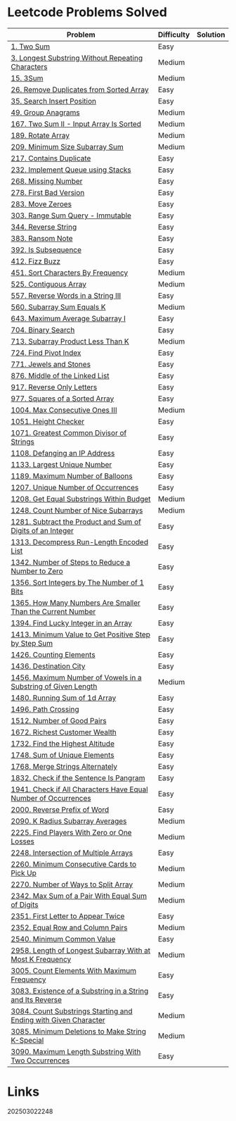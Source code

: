# Leetcode Problems Solved

| Problem                                                                                                                                                    | Difficulty | Solution |
| ---------------------------------------------------------------------------------------------------------------------------------------------------------- | ---------- | -------- |
| [1. Two Sum](https://leetcode.com/problems/two-sum)                                                                                                        | Easy       |          |
| [3. Longest Substring Without Repeating Characters](https://leetcode.com/problems/longest-substring-without-repeating-characters)                          | Medium     |          |
| [15. 3Sum](https://leetcode.com/problems/3sum)                                                                                                             | Medium     |          |
| [26. Remove Duplicates from Sorted Array](https://leetcode.com/problems/remove-duplicates-from-sorted-array)                                               | Easy       |          |
| [35. Search Insert Position](https://leetcode.com/problems/search-insert-position)                                                                         | Easy       |          |
| [49. Group Anagrams](https://leetcode.com/problems/group-anagrams)                                                                                         | Medium     |          |
| [167. Two Sum II - Input Array Is Sorted](https://leetcode.com/problems/two-sum-ii-input-array-is-sorted)                                                  | Medium     |          |
| [189. Rotate Array](https://leetcode.com/problems/rotate-array)                                                                                            | Medium     |          |
| [209. Minimum Size Subarray Sum](https://leetcode.com/problems/minimum-size-subarray-sum)                                                                  | Medium     |          |
| [217. Contains Duplicate](https://leetcode.com/problems/contains-duplicate)                                                                                | Easy       |          |
| [232. Implement Queue using Stacks](https://leetcode.com/problems/implement-queue-using-stacks)                                                            | Easy       |          |
| [268. Missing Number](https://leetcode.com/problems/missing-number)                                                                                        | Easy       |          |
| [278. First Bad Version](https://leetcode.com/problems/first-bad-version)                                                                                  | Easy       |          |
| [283. Move Zeroes](https://leetcode.com/problems/move-zeroes)                                                                                              | Easy       |          |
| [303. Range Sum Query - Immutable](https://leetcode.com/problems/range-sum-query-immutable)                                                                | Easy       |          |
| [344. Reverse String](https://leetcode.com/problems/reverse-string)                                                                                        | Easy       |          |
| [383. Ransom Note](https://leetcode.com/problems/ransom-note)                                                                                              | Easy       |          |
| [392. Is Subsequence](https://leetcode.com/problems/is-subsequence)                                                                                        | Easy       |          |
| [412. Fizz Buzz](https://leetcode.com/problems/fizz-buzz)                                                                                                  | Easy       |          |
| [451. Sort Characters By Frequency](https://leetcode.com/problems/sort-characters-by-frequency)                                                            | Medium     |          |
| [525. Contiguous Array](https://leetcode.com/problems/contiguous-array)                                                                                    | Medium     |          |
| [557. Reverse Words in a String III](https://leetcode.com/problems/reverse-words-in-a-string-iii)                                                          | Easy       |          |
| [560. Subarray Sum Equals K](https://leetcode.com/problems/subarray-sum-equals-k)                                                                          | Medium     |          |
| [643. Maximum Average Subarray I](https://leetcode.com/problems/maximum-average-subarray-i)                                                                | Easy       |          |
| [704. Binary Search](https://leetcode.com/problems/binary-search)                                                                                          | Easy       |          |
| [713. Subarray Product Less Than K](https://leetcode.com/problems/subarray-product-less-than-k)                                                            | Medium     |          |
| [724. Find Pivot Index](https://leetcode.com/problems/find-pivot-index)                                                                                    | Easy       |          |
| [771. Jewels and Stones](https://leetcode.com/problems/jewels-and-stones)                                                                                  | Easy       |          |
| [876. Middle of the Linked List](https://leetcode.com/problems/middle-of-the-linked-list)                                                                  | Easy       |          |
| [917. Reverse Only Letters](https://leetcode.com/problems/reverse-only-letters)                                                                            | Easy       |          |
| [977. Squares of a Sorted Array](https://leetcode.com/problems/squares-of-a-sorted-array)                                                                  | Easy       |          |
| [1004. Max Consecutive Ones III](https://leetcode.com/problems/max-consecutive-ones-iii)                                                                   | Medium     |          |
| [1051. Height Checker](https://leetcode.com/problems/height-checker)                                                                                       | Easy       |          |
| [1071. Greatest Common Divisor of Strings](https://leetcode.com/problems/greatest-common-divisor-of-strings)                                               | Easy       |          |
| [1108. Defanging an IP Address](https://leetcode.com/problems/defanging-an-ip-address)                                                                     | Easy       |          |
| [1133. Largest Unique Number](https://leetcode.com/problems/largest-unique-number)                                                                         | Easy       |          |
| [1189. Maximum Number of Balloons](https://leetcode.com/problems/maximum-number-of-balloons)                                                               | Easy       |          |
| [1207. Unique Number of Occurrences](https://leetcode.com/problems/unique-number-of-occurrences)                                                           | Easy       |          |
| [1208. Get Equal Substrings Within Budget](https://leetcode.com/problems/get-equal-substrings-within-budget)                                               | Medium     |          |
| [1248. Count Number of Nice Subarrays](https://leetcode.com/problems/count-number-of-nice-subarrays)                                                       | Medium     |          |
| [1281. Subtract the Product and Sum of Digits of an Integer](https://leetcode.com/problems/subtract-the-product-and-sum-of-digits-of-an-integer)           | Easy       |          |
| [1313. Decompress Run-Length Encoded List](https://leetcode.com/problems/decompress-run-length-encoded-list)                                               | Easy       |          |
| [1342. Number of Steps to Reduce a Number to Zero](https://leetcode.com/problems/number-of-steps-to-reduce-a-number-to-zero)                               | Easy       |          |
| [1356. Sort Integers by The Number of 1 Bits](https://leetcode.com/problems/sort-integers-by-the-number-of-1-bits)                                         | Easy       |          |
| [1365. How Many Numbers Are Smaller Than the Current Number](https://leetcode.com/problems/how-many-numbers-are-smaller-than-the-current-number)           | Easy       |          |
| [1394. Find Lucky Integer in an Array](https://leetcode.com/problems/find-lucky-integer-in-an-array)                                                       | Easy       |          |
| [1413. Minimum Value to Get Positive Step by Step Sum](https://leetcode.com/problems/minimum-value-to-get-positive-step-by-step-sum)                       | Easy       |          |
| [1426. Counting Elements](https://leetcode.com/problems/counting-elements)                                                                                 | Easy       |          |
| [1436. Destination City](https://leetcode.com/problems/destination-city)                                                                                   | Easy       |          |
| [1456. Maximum Number of Vowels in a Substring of Given Length](https://leetcode.com/problems/maximum-number-of-vowels-in-a-substring-of-given-length)     | Medium     |          |
| [1480. Running Sum of 1d Array](https://leetcode.com/problems/running-sum-of-1d-array)                                                                     | Easy       |          |
| [1496. Path Crossing](https://leetcode.com/problems/path-crossing)                                                                                         | Easy       |          |
| [1512. Number of Good Pairs](https://leetcode.com/problems/number-of-good-pairs)                                                                           | Easy       |          |
| [1672. Richest Customer Wealth](https://leetcode.com/problems/richest-customer-wealth)                                                                     | Easy       |          |
| [1732. Find the Highest Altitude](https://leetcode.com/problems/find-the-highest-altitude)                                                                 | Easy       |          |
| [1748. Sum of Unique Elements](https://leetcode.com/problems/sum-of-unique-elements)                                                                       | Easy       |          |
| [1768. Merge Strings Alternately](https://leetcode.com/problems/merge-strings-alternately)                                                                 | Easy       |          |
| [1832. Check if the Sentence Is Pangram](https://leetcode.com/problems/check-if-the-sentence-is-pangram)                                                   | Easy       |          |
| [1941. Check if All Characters Have Equal Number of Occurrences](https://leetcode.com/problems/check-if-all-characters-have-equal-number-of-occurrences)   | Easy       |          |
| [2000. Reverse Prefix of Word](https://leetcode.com/problems/reverse-prefix-of-word)                                                                       | Easy       |          |
| [2090. K Radius Subarray Averages](https://leetcode.com/problems/k-radius-subarray-averages)                                                               | Medium     |          |
| [2225. Find Players With Zero or One Losses](https://leetcode.com/problems/find-players-with-zero-or-one-losses)                                           | Medium     |          |
| [2248. Intersection of Multiple Arrays](https://leetcode.com/problems/intersection-of-multiple-arrays)                                                     | Easy       |          |
| [2260. Minimum Consecutive Cards to Pick Up](https://leetcode.com/problems/minimum-consecutive-cards-to-pick-up)                                           | Medium     |          |
| [2270. Number of Ways to Split Array](https://leetcode.com/problems/number-of-ways-to-split-array)                                                         | Medium     |          |
| [2342. Max Sum of a Pair With Equal Sum of Digits](https://leetcode.com/problems/max-sum-of-a-pair-with-equal-sum-of-digits)                               | Medium     |          |
| [2351. First Letter to Appear Twice](https://leetcode.com/problems/first-letter-to-appear-twice)                                                           | Easy       |          |
| [2352. Equal Row and Column Pairs](https://leetcode.com/problems/equal-row-and-column-pairs)                                                               | Medium     |          |
| [2540. Minimum Common Value](https://leetcode.com/problems/minimum-common-value)                                                                           | Easy       |          |
| [2958. Length of Longest Subarray With at Most K Frequency](https://leetcode.com/problems/length-of-longest-subarray-with-at-most-k-frequency)             | Medium     |          |
| [3005. Count Elements With Maximum Frequency](https://leetcode.com/problems/count-elements-with-maximum-frequency)                                         | Easy       |          |
| [3083. Existence of a Substring in a String and Its Reverse](https://leetcode.com/problems/existence-of-a-substring-in-a-string-and-its-reverse)           | Easy       |          |
| [3084. Count Substrings Starting and Ending with Given Character](https://leetcode.com/problems/count-substrings-starting-and-ending-with-given-character) | Medium     |          |
| [3085. Minimum Deletions to Make String K-Special](https://leetcode.com/problems/minimum-deletions-to-make-string-k-special)                               | Medium     |          |
| [3090. Maximum Length Substring With Two Occurrences](https://leetcode.com/problems/maximum-length-substring-with-two-occurrences)                         | Easy       |          |


# Links



202503022248